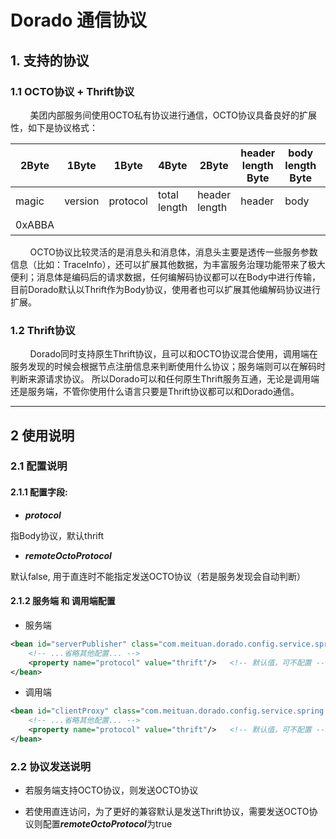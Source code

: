 
# Dorado 通信协议

## 1. 支持的协议
### 1.1 OCTO协议 + Thrift协议
&nbsp;&nbsp;&nbsp;&nbsp;&nbsp;&nbsp;&nbsp;&nbsp;美团内部服务间使用OCTO私有协议进行通信，OCTO协议具备良好的扩展性，如下是协议格式：

| 2Byte | 1Byte | 1Byte | 4Byte | 2Byte | header length Byte | body length Byte | 4Byte(可选) |
| --- | --- | --- | --- | --- | --- | --- | --- | 
| magic | version | protocol | total length | header length | header | body | checksum |
| 0xABBA| | | | |  |  | 校验码 |

&nbsp;&nbsp;&nbsp;&nbsp;&nbsp;&nbsp;&nbsp;&nbsp;OCTO协议比较灵活的是消息头和消息体，消息头主要是透传一些服务参数信息（比如：TraceInfo），还可以扩展其他数据，为丰富服务治理功能带来了极大便利；消息体是编码后的请求数据，任何编解码协议都可以在Body中进行传输，目前Dorado默认以Thrift作为Body协议，使用者也可以扩展其他编解码协议进行扩展。

### 1.2 Thrift协议
 
 &nbsp;&nbsp;&nbsp;&nbsp;&nbsp;&nbsp;&nbsp;&nbsp;Dorado同时支持原生Thrift协议，且可以和OCTO协议混合使用，调用端在服务发现的时候会根据节点注册信息来判断使用什么协议；服务端则可以在解码时判断来源请求协议。
 所以Dorado可以和任何原生Thrift服务互通，无论是调用端还是服务端，不管你使用什么语言只要是Thrift协议都可以和Dorado通信。

---------------
## 2 使用说明

### 2.1 配置说明
#### 2.1.1 配置字段: 
- ***protocol***

指Body协议，默认thrift

- ***remoteOctoProtocol***

默认false, 用于直连时不能指定发送OCTO协议（若是服务发现会自动判断）

#### 2.1.2 服务端 和 调用端配置
- 服务端

```xml
<bean id="serverPublisher" class="com.meituan.dorado.config.service.spring.ServiceBean">
    <!-- ...省略其他配置... -->
    <property name="protocol" value="thrift"/>   <!-- 默认值，可不配置 -->
</bean>
```

- 调用端

```xml
<bean id="clientProxy" class="com.meituan.dorado.config.service.spring.ReferenceBean">
    <!-- ...省略其他配置... -->
    <property name="protocol" value="thrift"/>   <!-- 默认值，可不配置 -->
</bean>
```


### 2.2 协议发送说明
- 若服务端支持OCTO协议，则发送OCTO协议

- 若使用直连访问，为了更好的兼容默认是发送Thrift协议，需要发送OCTO协议则配置***remoteOctoProtocol***为true
 


